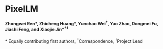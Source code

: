 # PixelLM
#### Zhongwei Ren\*, Zhicheng Huang\*, Yunchao Wei<sup>&dagger;</sup>, Yao Zhao, Dongmei Fu, Jiashi Feng, and Xiaojie Jin\*<sup>&dagger;</sup><sup>&ddagger;</sup>
\* Equally contributing first authors, <sup>&dagger;</sup>Correspondence, <sup>&ddagger;</sup>Project Lead
